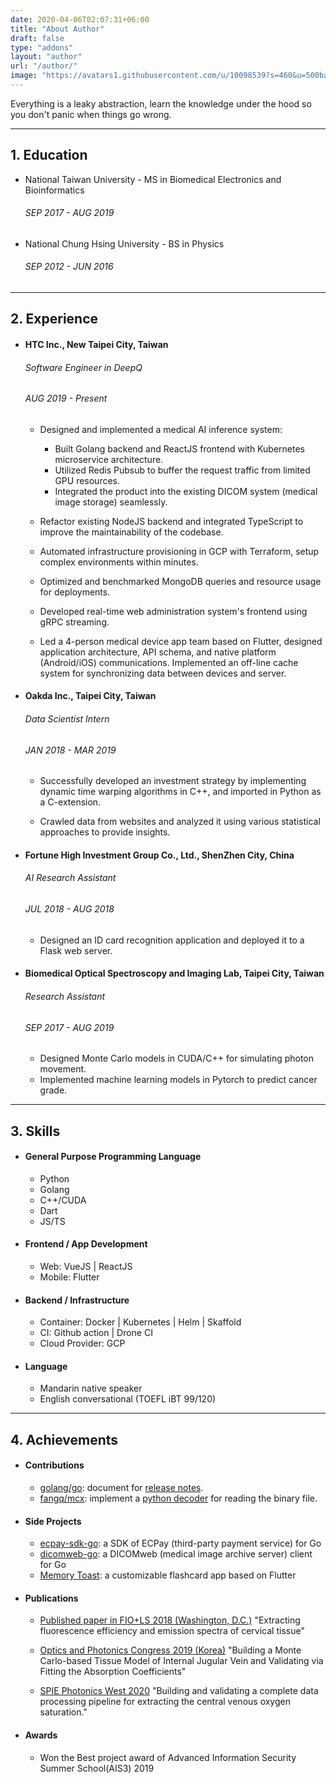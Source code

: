 ```yaml
---
date: 2020-04-06T02:07:31+06:00
title: "About Author"
draft: false
type: "addons"
layout: "author"
url: "/author/"
image: "https://avatars1.githubusercontent.com/u/10098539?s=460&u=500ba6c81b8dad7fa59e5221ae10df6e77529ccd&v=4"
---
```


Everything is a leaky abstraction, learn the knowledge under the hood so you don't panic when things go wrong.

---

## 1. Education

- National Taiwan University - MS in Biomedical Electronics and Bioinformatics

  ###### SEP 2017 - AUG 2019

- National Chung Hsing University - BS in Physics
  ###### SEP 2012 - JUN 2016

---

## 2. Experience

- #### HTC Inc., New Taipei City, Taiwan

  ###### Software Engineer in DeepQ

  ###### AUG 2019 - Present

  - Designed and implemented a medical AI inference system:
    - Built Golang backend and ReactJS frontend with Kubernetes microservice architecture.
    - Utilized Redis Pubsub to buffer the request traffic from limited GPU resources. 
    - Integrated the product into the existing DICOM system (medical image storage) seamlessly.

  - Refactor existing NodeJS backend and integrated TypeScript to improve the maintainability of the codebase.

  - Automated infrastructure provisioning in GCP with Terraform, setup complex environments within minutes.

  - Optimized and benchmarked MongoDB queries and resource usage for deployments.
  
  - Developed real-time web administration system's frontend using gRPC streaming.
  
  - Led a 4-person medical device app team based on Flutter, designed application architecture, API schema, and native platform (Android/iOS) communications. Implemented an off-line cache system for synchronizing data between devices and server.

- #### Oakda Inc., Taipei City, Taiwan

  ###### Data Scientist Intern

  ###### JAN 2018 - MAR 2019

  - Successfully developed an investment strategy by implementing dynamic time warping algorithms in C++, and imported in Python as a C-extension. 

  - Crawled data from websites and analyzed it using various statistical approaches to provide insights. 

- #### Fortune High Investment Group Co., Ltd., ShenZhen City, China

  ###### AI Research Assistant

  ###### JUL 2018 - AUG 2018

  - Designed an ID card recognition application and deployed it to a Flask web server.

- #### Biomedical Optical Spectroscopy and Imaging Lab, Taipei City, Taiwan
  ###### Research Assistant
  ###### SEP 2017 - AUG 2019
  - Designed Monte Carlo models in CUDA/C++ for simulating photon movement.
  - Implemented machine learning models in Pytorch to predict cancer grade.

---

## 3. Skills

- #### General Purpose Programming Language

  - Python
  - Golang
  - C++/CUDA
  - Dart
  - JS/TS

- #### Frontend / App Development

  - Web: VueJS | ReactJS
  - Mobile: Flutter  

- #### Backend / Infrastructure

  - Container: Docker | Kubernetes | Helm | Skaffold 
  - CI: Github action | Drone CI
  - Cloud Provider: GCP

- #### Language
  - Mandarin native speaker
  - English conversational (TOEFL iBT 99/120)

---

## 4. Achievements

- #### Contributions

  - [golang/go](https://github.com/golang/go): document for [release notes](https://go-review.googlesource.com/c/go/+/237857).
  - [fangq/mcx](https://github.com/fangq/mcx): implement a [python decoder](https://github.com/fangq/mcx/pull/47) for reading the binary file.

- #### Side Projects

  - [ecpay-sdk-go](https://github.com/toastcheng/ecpay-sdk-go): a SDK of ECPay (third-party payment service) for Go
  - [dicomweb-go](https://github.com/toastcheng/dicomweb-go): a DICOMweb (medical image archive server) client for Go
  - [Memory Toast](https://apps.apple.com/tw/app/%E8%A8%98%E6%86%B6%E5%90%90%E5%8F%B8/id1537934225#?platform=iphone): a customizable flashcard app based on Flutter

- #### Publications

  - [Published paper in FIO+LS 2018 (Washington, D.C.)](https://www.osapublishing.org/abstract.cfm?uri=LS-2018-JTu3A.107)
    "Extracting fluorescence efficiency and emission spectra of cervical tissue"

  - [Optics and Photonics Congress 2019 (Korea)](http://osk.or.kr/UploadData/Editor/Conference/201911/19651EA222E8451D8DEE85DDF6C7BD18.pdf)
    "Building a Monte Carlo-based Tissue Model of Internal Jugular Vein and
    Validating via Fitting the Absorption Coefficients"

  - [SPIE Photonics West 2020](https://spie.org/PW20B/conferencedetails/biomedical-applications-light-scattering?SSO=1)
    "Building and validating a complete data processing pipeline for extracting the central venous oxygen saturation."

- #### Awards
  - Won the Best project award of Advanced Information Security Summer School(AIS3) 2019
